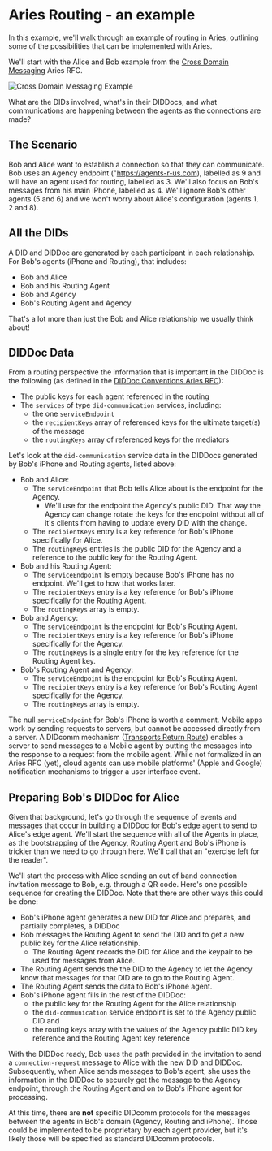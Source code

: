 # Aries Routing - an example

In this example, we'll walk through an example of routing in Aries, outlining some of the possibilities that can be implemented with Aries.

We'll start with the Alice and Bob example from the [Cross Domain Messaging]() Aries RFC.

![Cross Domain Messaging Example](https://github.com/hyperledger/aries-rfcs/blob/master/concepts/0094-cross-domain-messaging/domains.jpg "Cross Domain Messaging Example")

What are the DIDs involved, what's in their DIDDocs, and what communications are happening between the agents as the connections are made?

## The Scenario

Bob and Alice want to establish a connection so that they can communicate. Bob uses an Agency endpoint ("https://agents-r-us.com), labelled as 9 and will have an agent used for routing, labelled as 3. We'll also focus on Bob's messages from his main iPhone, labelled as 4.  We'll ignore Bob's other agents (5 and 6) and we won't worry about Alice's configuration (agents 1, 2 and 8).

## All the DIDs

A DID and DIDDoc are generated by each participant in each relationship. For Bob's agents (iPhone and Routing), that includes:

- Bob and Alice
- Bob and his Routing Agent
- Bob and Agency
- Bob's Routing Agent and Agency

That's a lot more than just the Bob and Alice relationship we usually think about!

## DIDDoc Data

From a routing perspective the information that is important in the DIDDoc is the following (as defined in the [DIDDoc Conventions Aries RFC](https://github.com/hyperledger/aries-rfcs/blob/master/features/0067-didcomm-diddoc-conventions/README.md)):

- The public keys for each agent referenced in the routing
- The `services` of type `did-communication` services, including:
  - the one `serviceEndpoint`
  - the `recipientKeys` array of referenced keys for the ultimate target(s) of the message
  - the `routingKeys` array of referenced keys for the mediators

Let's look at the `did-communication` service data in the DIDDocs generated by Bob's iPhone and Routing agents, listed above:

- Bob and Alice:
  - The `serviceEndpoint` that Bob tells Alice about is the endpoint for the Agency.
    - We'll use for the endpoint the Agency's public DID. That way the Agency can change rotate the keys for the endpoint without all of it's clients from having to update every DID with the change.
  - The `recipientKeys` entry is a key reference for Bob's iPhone specifically for Alice.
  - The `routingKeys` entries is the public DID for the Agency and a reference to the public key for the Routing Agent.
- Bob and his Routing Agent:
  - The `serviceEndpoint` is empty because Bob's iPhone has no endpoint. We'll get to how that works later.
  - The `recipientKeys` entry is a key reference for Bob's iPhone specifically for the Routing Agent.
  - The `routingKeys` array is empty.
- Bob and Agency:
  - The `serviceEndpoint` is the endpoint for Bob's Routing Agent.
  - The `recipientKeys` entry is a key reference for Bob's iPhone specifically for the Agency.
  - The `routingKeys` is a single entry for the key reference for the Routing Agent key.
- Bob's Routing Agent and Agency:
  - The `serviceEndpoint` is the endpoint for Bob's Routing Agent.
  - The `recipientKeys` entry is a key reference for Bob's Routing Agent specifically for the Agency.
  - The `routingKeys` array is empty.

The null `serviceEndpoint` for Bob's iPhone is worth a comment. Mobile apps work by sending requests to servers, but cannot be accessed directly from a server. A DIDcomm mechanism ([Transports Return Route](https://github.com/hyperledger/aries-rfcs/tree/master/features/0092-transport-return-route)) enables a server to send messages to a Mobile agent by putting the messages into the response to a request from the mobile agent. While not formalized in an Aries RFC (yet), cloud agents can use mobile platforms' (Apple and Google) notification mechanisms to trigger a user interface event.

## Preparing Bob's DIDDoc for Alice

Given that background, let's go through the sequence of events and messages that occur in building a DIDDoc for Bob's edge agent to send to Alice's edge agent. We'll start the sequence with all of the Agents in place, as the bootstrapping of the Agency, Routing Agent and Bob's iPhone is trickier than we need to go through here. We'll call that an "exercise left for the reader".

We'll start the process with Alice sending an out of band connection invitation message to Bob, e.g. through a QR code. Here's one possible sequence for creating the DIDDoc. Note that there are other ways this could be done:

- Bob's iPhone agent generates a new DID for Alice and prepares, and partially completes, a DIDDoc
- Bob messages the Routing Agent to send the DID and to get a new public key for the Alice relationship.
  - The Routing Agent records the DID for Alice and the keypair to be used for messages from Alice.
- The Routing Agent sends the the DID to the Agency to let the Agency know that messages for that DID are to go to the Routing Agent.
- The Routing Agent sends the data to Bob's iPhone agent.
- Bob's iPhone agent fills in the rest of the DIDDoc:
  - the public key for the Routing Agent for the Alice relationship
  - the `did-communication` service endpoint is set to the Agency public DID and 
  - the routing keys array with the values of the Agency public DID key reference and the Routing Agent key reference

With the DIDDoc ready, Bob uses the path provided in the invitation to send a `connection-request` message to Alice with the new DID and DIDDoc. Subsequently, when Alice sends messages to Bob's agent, she uses the information in the DIDDoc to securely get the message to the Agency endpoint, through the Routing Agent and on to Bob's iPhone agent for processing.

At this time, there are **not** specific DIDcomm protocols for the messages between the agents in Bob's domain (Agency, Routing and iPhone). Those could be implemented to be proprietary by each agent provider, but it's likely those will be specified as standard DIDcomm protocols.
